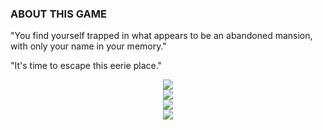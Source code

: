 <div align="left">
  <h3>ABOUT THIS GAME</h3>
</div>
<div align="left">
  <p>
    "You find yourself trapped in what appears to be an abandoned mansion,<br> with only your name in your memory."
  </p>
  <p>
    "It's time to escape this eerie place."
  </p>
</div>
<div align="center">
  <div>
    <img src="https://github.com/user-attachments/assets/59c912c2-74ea-410b-b342-f2bf24850cd8">
  </div>
  <div>
    <img src="https://github.com/user-attachments/assets/7101581f-3ed3-47f5-862a-4aa9f721e258">
  </div>
  <div>
    <img src="https://github.com/user-attachments/assets/030a8d8a-3cb7-4175-a0a7-8fd0f336357e">
  </div>
  <div>
    <img src="https://github.com/user-attachments/assets/22e89a6c-9c1a-4789-98a7-595aedc3f716">
  </div>
</div>
